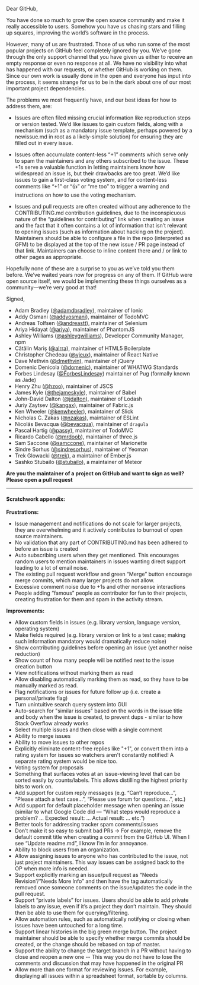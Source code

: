 Dear GitHub,

You have done so much to grow the open source community and make it really
accessible to users. Somehow you have us chasing stars and filling up squares,
improving the world’s software in the process.

However, many of us are frustrated. Those of us who run some of the most popular
projects on GitHub feel completely ignored by you. We’ve gone through the only
support channel that you have given us either to receive an empty response or
even no response at all. We have no visibility into what has happened with our
requests, or whether GitHub is working on them. Since our own work is usually
done in the open and everyone has input into the process, it seems strange for
us to be in the dark about one of our most important project dependencies.

The problems we most frequently have, and our best ideas for how to address
them, are:

- Issues are often filed missing crucial information like reproduction steps or
  version tested. We’d like issues to gain custom fields, along with a mechanism
  (such as a mandatory issue template, perhaps powered by a newissue.md in root
  as a likely-simple solution) for ensuring they are filled out in every issue.
- Issues often accumulate content-less “+1” comments which serve only to spam
  the maintainers and any others subscribed to the issue. These +1s serve a
  valuable function in letting maintainers know how widespread an issue is, but
  their drawbacks are too great. We’d like issues to gain a first-class voting
  system, and for content-less comments like “+1” or “:+1:” or “me too” to
  trigger a warning and instructions on how to use the voting mechanism.

- Issues and pull requests are often created without any adherence to the
  CONTRIBUTING.md contribution guidelines, due to the inconspicuous nature of
  the “guidelines for contributing” link when creating an issue and the fact
  that it often contains a lot of information that isn’t relevant to opening
  issues (such as information about hacking on the project). Maintainers should
  be able to configure a file in the repo (interpreted as GFM) to be displayed
  at the top of the new issue / PR page instead of that link. Maintainers can
  choose to inline content there and / or link to other pages as appropriate.

Hopefully none of these are a surprise to you as we’ve told you them before.
We’ve waited years now for progress on any of them. If GitHub were open source
itself, we would be implementing these things ourselves as a community—we’re
very good at that!

Signed,

- Adam Bradley ([@adamdbradley](https://github.com/adamdbradley)), maintainer of Ionic
- Addy Osmani ([@addyosmani](https://github.com/addyosmani)), maintainer of TodoMVC
- Andreas Tolfsen ([@andreastt](https://github.com/andreastt)), maintainer of Selenium
- Ariya Hidayat ([@ariya](https://github.com/ariya)), maintainer of PhantomJS
- Ashley Williams ([@ashleygwilliams](https://github.com/ashleygwilliams)), Developer Community Manager, npm
- Cătălin Mariș ([@alrra](https://github.com/alrra)), maintainer of HTML5 Boilerplate
- Christopher Chedeau ([@vjeux](https://github.com/vjeux)), maintainer of React Native
- Dave Methvin ([@dmethvin](https://github.com/dmethvin)), maintainer of jQuery
- Domenic Denicola ([@domenic](https://github.com/domenic)), maintainer of WHATWG Standards
- Forbes Lindesay ([@ForbesLindesay](https://github.com/ForbesLindesay)) maintainer of Pug (formally known as Jade)
- Henry Zhu ([@hzoo](https://github.com/hzoo)), maintainer of JSCS
- James Kyle ([@thejameskyle](https://github.com/thejameskyle)), maintainer of Babel
- John-David Dalton ([@jdalton](https://github.com/jdalton)), maintainer of Lodash
- Juriy Zaytsev ([@kangax](https://github.com/kangax)), maintainer of Fabric.js
- Ken Wheeler ([@kenwheeler](https://github.com/kenwheeler)), maintainer of Slick
- Nicholas C. Zakas ([@nzakas](https://github.com/nzakas)), maintainer of ESLint
- Nicolás Bevacqua ([@bevacqua](https://github.com/bevacqua)), maintainer of `dragula`
- Pascal Hartig ([@passy](https://github.com/passy)), maintainer of TodoMVC
- Ricardo Cabello ([@mrdoob](https://github.com/mrdoob)), maintainer of three.js
- Sam Saccone ([@samccone](https://github.com/samccone)), maintainer of Marionette
- Sindre Sorhus ([@sindresorhus](https://github.com/sindresorhus)), maintainer of Yeoman
- Trek Glowacki ([@trek](https://github.com/trek)), a maintainer of Ember.js
- Sashko Stubailo ([@stubailo](https://github.com/trek)), a maintainer of Meteor

**Are you the maintainer of a project on GitHub and want to sign as well? Please open a pull request**

---

#### Scratchwork appendix:

**Frustrations:**

- Issue management and notifications do not scale for larger projects, they are
  overwhelming and it actively contributes to burnout of open source
  maintainers.
- No validation that any part of CONTRIBUTING.md has been adhered to before an
  issue is created
- Auto subscribing users when they get mentioned. This encourages random users
  to mention maintainers in issues wanting direct support leading to a lot of
  email noise.
- The existing pull request workflow and green “Merge” button encourage merge
  commits, which many larger projects do not allow.
- Excessive comment noise due to +1s and other nonsense interactions
- People adding “famous” people as contributor for fun to their projects,
  creating frustration for them and spam in the activity stream.

**Improvements:**

- Allow custom fields in issues (e.g. library version, language version,
  operating system)
- Make fields required (e.g. library version or link to a test case; making such
  information mandatory would dramatically reduce noise)
- Show contributing guidelines before opening an issue (yet another noise
  reduction)
- Show count of how many people will be notified next to the issue creation
  button
- View notifications without marking them as read
- Allow disabling automatically marking them as read, so they have to be
  manually marked as read.
- Flag notifications or issues for future follow up (i.e. create a
  personal/private flag)
- Turn unintuitive search query system into GUI
- Auto-search for "similar issues" based on the words in the issue title and
  body when the issue is created, to prevent dups - similar to how Stack
  Overflow already works
- Select multiple issues and then close with a single comment
- Ability to merge issues
- Ability to move issues to other repos
- Explicitly eliminate content-free replies like "+1", or convert them into a
  rating system for issues so watchers aren't constantly notified! A separate
  rating system would be nice too.
- Voting system for proposals
- Something that surfaces votes at an issue-viewing level that can be sorted
  easily by counts/labels. This allows distilling the highest priority bits to
  work on.
- Add support for custom reply messages (e.g. “Can’t reproduce...”, “Please
  attach a test case...”, “Please use forum for questions...”, etc.)
- Add support for default placeholder message when opening an issue (similar to
  what Google Code did — “What steps would reproduce a problem? … Expected
  result: … Actual result: … etc.”)
- Better tools for addressing tracker spam comments/issues
- Don’t make it so easy to submit bad PRs → For example, remove the default
  commit title when creating a commit from the GitHub UI. When I see “Update
  readme.md”, I know I’m in for annoyance.
- Ability to block users from an organization.
- Allow assigning issues to anyone who has contributed to the issue, not just
  project maintainers. This way issues can be assigned back to the OP when more
  info is needed.
- Support explicitly marking an issue/pull request as “Needs Revision”/”Needs
  More Info” and then have the tag automatically removed once someone comments
  on the issue/updates the code in the pull request.
- Support “private labels” for issues. Users should be able to add private
  labels to any issue, even if it’s a project they don’t maintain. They should
  then be able to use them for querying/filtering.
- Allow automation rules, such as automatically notifying or closing when issues
  have been untouched for a long time.
- Support linear histories in the big green merge button. The project maintainer
  should be able to specify whether merge commits should be created, or the
  change should be rebased on top of master.
- Support the ability to change the target branch in a PR without having to
  close and reopen a new one -- This way you do not have to lose the comments
  and discussion that may have happened in the original PR
- Allow more than one format for reviewing issues. For example, displaying all
  issues within a spreadsheet format, sortable by columns.
